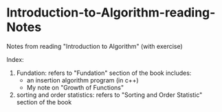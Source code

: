 # Introduction-to-Algorithm-reading-Notes

Notes from reading "Introduction to Algorithm" (with exercise)

Index:
1. Fundation: refers to "Fundation" section of the book
   includes: 
   * an insertion algorithm program (in c++)
   * My note on "Growth of Functions"
2. sorting and order statistics: refers to "Sorting and Order Statistic" section of the book
